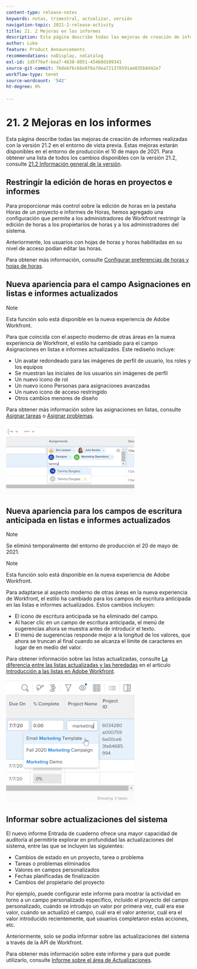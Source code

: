 ```yaml
---
content-type: release-notes
keywords: notas, trimestral, actualizar, versión
navigation-topic: 2021-2-release-activity
title: 21. 2 Mejoras en los informes
description: Esta página describe todas las mejoras de creación de informes realizadas con la versión 21.2 en el entorno de vista previa. Estas mejoras estarán disponibles en el entorno de producción el 10 de mayo de 2021. Para obtener una lista de todos los cambios disponibles con la versión 21.2, consulte Información general de la versión 21.2.
author: Luke
feature: Product Announcements
recommendations: noDisplay, noCatalog
exl-id: 1d5f76ef-bea7-4630-8051-454b0d109341
source-git-commit: 76deb76c66e8f8a7dea721378591ae035b8d42e7
workflow-type: tm+mt
source-wordcount: '542'
ht-degree: 0%

---
```


# 21. 2 Mejoras en los informes

Esta página describe todas las mejoras de creación de informes realizadas con la versión 21.2 en el entorno de vista previa. Estas mejoras estarán disponibles en el entorno de producción el 10 de mayo de 2021. Para obtener una lista de todos los cambios disponibles con la versión 21.2, consulte [21.2 Información general de la versión](../../../product-announcements/product-releases/21.2-release-activity/21-2-release-overview.md).

## Restringir la edición de horas en proyectos e informes

Para proporcionar más control sobre la edición de horas en la pestaña Horas de un proyecto e informes de Horas, hemos agregado una configuración que permite a los administradores de Workfront restringir la edición de horas a los propietarios de horas y a los administradores del sistema.

Anteriormente, los usuarios con hojas de horas y horas habilitadas en su nivel de acceso podían editar las horas.

Para obtener más información, consulte [Configurar preferencias de horas y hojas de horas](../../../administration-and-setup/set-up-workfront/configure-timesheets-schedules/timesheet-and-hour-preferences.md).

## Nueva apariencia para el campo Asignaciones en listas e informes actualizados

>[!NOTE]
>
>Esta función solo está disponible en la nueva experiencia de Adobe Workfront.

Para que coincida con el aspecto moderno de otras áreas en la nueva experiencia de Workfront, el estilo ha cambiado para el campo Asignaciones en listas e informes actualizados. Este rediseño incluye:

* Un avatar redondeado para las imágenes de perfil de usuario, los roles y los equipos
* Se muestran las iniciales de los usuarios sin imágenes de perfil
* Un nuevo icono de rol
* Un nuevo icono Personas para asignaciones avanzadas
* Un nuevo icono de acceso restringido
* Otros cambios menores de diseño

Para obtener más información sobre las asignaciones en listas, consulte [Asignar tareas](../../../manage-work/tasks/assign-tasks/assign-tasks.md) o [Asignar problemas](../../../manage-work/issues/manage-issues/assign-issues.md).

![](assets/assignments-updates-350x193.png)

## Nueva apariencia para los campos de escritura anticipada en listas e informes actualizados

>[!NOTE]
>
>Se eliminó temporalmente del entorno de producción el 20 de mayo de 2021.

>[!NOTE]
>
>Esta función solo está disponible en la nueva experiencia de Adobe Workfront.

Para adaptarse al aspecto moderno de otras áreas en la nueva experiencia de Workfront, el estilo ha cambiado para los campos de escritura anticipada en las listas e informes actualizados. Estos cambios incluyen:

* El icono de escritura anticipada se ha eliminado del campo.
* Al hacer clic en un campo de escritura anticipada, el menú de sugerencias ahora se muestra antes de introducir el texto.
* El menú de sugerencias responde mejor a la longitud de los valores, que ahora se truncan al final cuando se alcanza el límite de caracteres en lugar de en medio del valor.

Para obtener información sobre las listas actualizadas, consulte [La diferencia entre las listas actualizadas y las heredadas](../../../workfront-basics/navigate-workfront/use-lists/view-items-in-a-list.md#updated) en el artículo [Introducción a las listas en Adobe Workfront](../../../workfront-basics/navigate-workfront/use-lists/view-items-in-a-list.md).

![](assets/typeahead-updates-350x336.png)

## Informar sobre actualizaciones del sistema

El nuevo informe Entrada de cuaderno ofrece una mayor capacidad de auditoría al permitirle explorar en profundidad las actualizaciones del sistema, entre las que se incluyen las siguientes:

* Cambios de estado en un proyecto, tarea o problema
* Tareas o problemas eliminados
* Valores en campos personalizados
* Fechas planificadas de finalización
* Cambios del propietario del proyecto

Por ejemplo, puede configurar este informe para mostrar la actividad en torno a un campo personalizado específico, incluido el proyecto del campo personalizado, cuándo se introdujo un valor por primera vez, cuál era ese valor, cuándo se actualizó el campo, cuál era el valor anterior, cuál era el valor introducido recientemente, qué usuarios completaron estas acciones, etc.

Anteriormente, solo se podía informar sobre las actualizaciones del sistema a través de la API de Workfront.

Para obtener más información sobre este informe y para qué puede utilizarlo, consulte [Informe sobre el área de Actualizaciones](../../../reports-and-dashboards/reports/creating-and-managing-reports/create-journal-entry-report.md).

